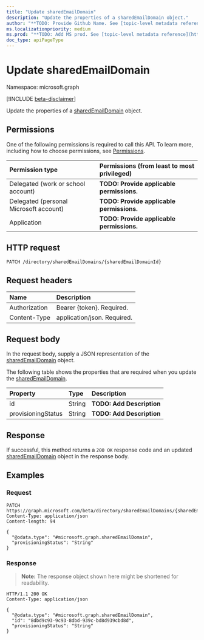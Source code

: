 ```yaml
---
title: "Update sharedEmailDomain"
description: "Update the properties of a sharedEmailDomain object."
author: "**TODO: Provide Github Name. See [topic-level metadata reference](https://msgo.azurewebsites.net/add/document/guidelines/metadata.html#topic-level-metadata)**"
ms.localizationpriority: medium
ms.prod: "**TODO: Add MS prod. See [topic-level metadata reference](https://msgo.azurewebsites.net/add/document/guidelines/metadata.html#topic-level-metadata)**"
doc_type: apiPageType
---
```


# Update sharedEmailDomain
Namespace: microsoft.graph

[!INCLUDE [beta-disclaimer](../../includes/beta-disclaimer.md)]

Update the properties of a [sharedEmailDomain](../resources/sharedemaildomain.md) object.

## Permissions
One of the following permissions is required to call this API. To learn more, including how to choose permissions, see [Permissions](/graph/permissions-reference).

|Permission type|Permissions (from least to most privileged)|
|:---|:---|
|Delegated (work or school account)|**TODO: Provide applicable permissions.**|
|Delegated (personal Microsoft account)|**TODO: Provide applicable permissions.**|
|Application|**TODO: Provide applicable permissions.**|

## HTTP request

<!-- {
  "blockType": "ignored"
}
-->
``` http
PATCH /directory/sharedEmailDomains/{sharedEmailDomainId}
```

## Request headers
|Name|Description|
|:---|:---|
|Authorization|Bearer {token}. Required.|
|Content-Type|application/json. Required.|

## Request body
In the request body, supply a JSON representation of the [sharedEmailDomain](../resources/sharedemaildomain.md) object.

The following table shows the properties that are required when you update the [sharedEmailDomain](../resources/sharedemaildomain.md).

|Property|Type|Description|
|:---|:---|:---|
|id|String|**TODO: Add Description**|
|provisioningStatus|String|**TODO: Add Description**|



## Response

If successful, this method returns a `200 OK` response code and an updated [sharedEmailDomain](../resources/sharedemaildomain.md) object in the response body.

## Examples

### Request
<!-- {
  "blockType": "request",
  "name": "update_sharedemaildomain"
}
-->
``` http
PATCH https://graph.microsoft.com/beta/directory/sharedEmailDomains/{sharedEmailDomainId}
Content-Type: application/json
Content-length: 94

{
  "@odata.type": "#microsoft.graph.sharedEmailDomain",
  "provisioningStatus": "String"
}
```


### Response
>**Note:** The response object shown here might be shortened for readability.
<!-- {
  "blockType": "response",
  "truncated": true
}
-->
``` http
HTTP/1.1 200 OK
Content-Type: application/json

{
  "@odata.type": "#microsoft.graph.sharedEmailDomain",
  "id": "8dbd9c93-9c93-8dbd-939c-bd8d939cbd8d",
  "provisioningStatus": "String"
}
```

